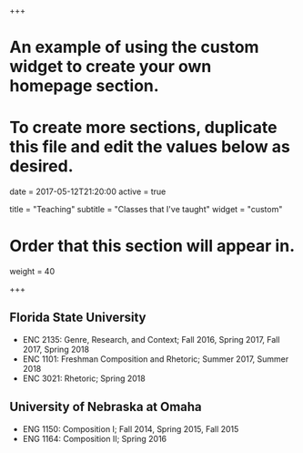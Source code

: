 +++
# An example of using the custom widget to create your own homepage section.
# To create more sections, duplicate this file and edit the values below as desired.

date = 2017-05-12T21:20:00
active = true

title = "Teaching"
subtitle = "Classes that I've taught"
widget = "custom"

# Order that this section will appear in.
weight = 40

+++
## Florida State University

- ENC 2135: Genre, Research, and Context; Fall 2016, Spring 2017, Fall 2017, Spring 2018
- ENC 1101: Freshman Composition and Rhetoric; Summer 2017, Summer 2018
- ENC 3021: Rhetoric; Spring 2018

## University of Nebraska at Omaha

- ENG 1150: Composition I; Fall 2014, Spring 2015, Fall 2015
- ENG 1164: Composition II; Spring 2016
